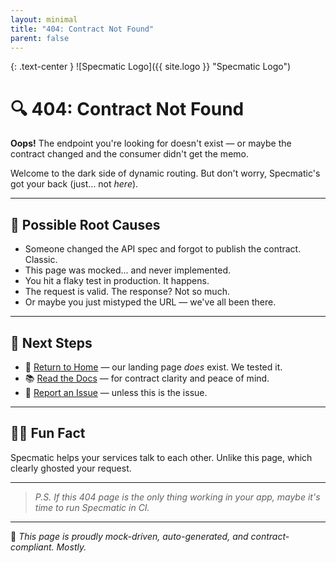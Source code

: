 ```yaml
---
layout: minimal
title: "404: Contract Not Found"
parent: false
---
```



{: .text-center }
![Specmatic Logo]({{ site.logo }} "Specmatic Logo")

# 🔍 404: Contract Not Found

**Oops!** The endpoint you're looking for doesn't exist — or maybe the contract changed and the consumer didn't get the memo.

Welcome to the dark side of dynamic routing. But don't worry, Specmatic's got your back (just… not *here*).

---

## 🚧 Possible Root Causes

- Someone changed the API spec and forgot to publish the contract. Classic.
- This page was mocked... and never implemented.
- You hit a flaky test in production. It happens.
- The request is valid. The response? Not so much.
- Or maybe you just mistyped the URL — we've all been there.

---

## 🔧 Next Steps

- 🔁 [Return to Home](https://specmatic.io) — our landing page *does* exist. We tested it.
- 📚 [Read the Docs](https://docs.specmatic.io) — for contract clarity and peace of mind.
- 🐛 [Report an Issue](https://github.com/znsio/specmatic/issues) — unless this is the issue.

---

## 🧘‍♂️ Fun Fact

Specmatic helps your services talk to each other. Unlike this page, which clearly ghosted your request.

---

> *P.S. If this 404 page is the only thing working in your app, maybe it's time to run Specmatic in CI.*

---

👻 _This page is proudly mock-driven, auto-generated, and contract-compliant. Mostly._
